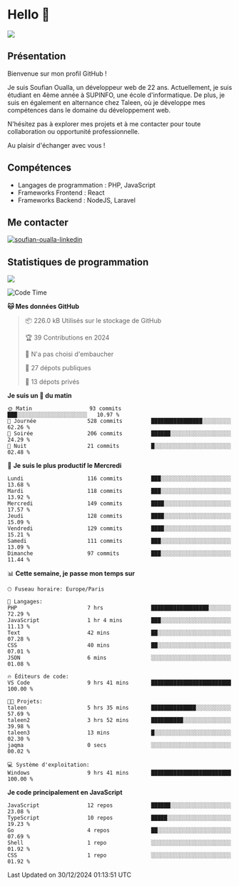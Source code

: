 # Hello 👋

![](https://komarev.com/ghpvc/?username=OSoufian&color=1a1b27)

## Présentation

Bienvenue sur mon profil GitHub !

Je suis Soufian Oualla, un développeur web de 22 ans. Actuellement, je suis étudiant en 4ème année à SUPINFO, une école d'informatique. De plus, je suis en également en alternance chez Taleen, où je développe mes compétences dans le domaine du développement web.

N'hésitez pas à explorer mes projets et à me contacter pour toute collaboration ou opportunité professionnelle.

Au plaisir d'échanger avec vous !

## Compétences

- Langages de programmation : PHP, JavaScript
- Frameworks Frontend : React
- Frameworks Backend : NodeJS, Laravel

## Me contacter

<p>
<a href="https://www.linkedin.com/in/soufian-oualla/" target="_blank"><img align="center" src="https://img.shields.io/badge/-LinkedIn-0077B5?style=for-the-badge&logo=Linkedin&logoColor=white" alt="soufian-oualla-linkedin"/></a>

## Statistiques de programmation

<a href="https://github-readme-stats.vercel.app/api/top-langs/?username=OSoufian&layout=compact">
  <img align="center" src="https://github-readme-stats.vercel.app/api/top-langs/?username=OSoufian&layout=compact"/>
</a>

<br />

<!--START_SECTION:waka-->
![Code Time](http://img.shields.io/badge/Code%20Time-311%20hrs%2041%20mins-blue)

**🐱 Mes données GitHub** 

> 📦 226.0 kB Utilisés sur le stockage de GitHub 
 > 
> 🏆 39 Contributions en 2024
 > 
> 🚫 N'a pas choisi d'embaucher
 > 
> 📜 27 dépots publiques 
 > 
> 🔑 13 dépots privés 
 > 
**Je suis un 🐤 du matin** 

```text
🌞 Matin                  93 commits          ███░░░░░░░░░░░░░░░░░░░░░░   10.97 % 
🌆 Journée                528 commits         ████████████████░░░░░░░░░   62.26 % 
🌃 Soirée                 206 commits         ██████░░░░░░░░░░░░░░░░░░░   24.29 % 
🌙 Nuit                   21 commits          █░░░░░░░░░░░░░░░░░░░░░░░░   02.48 % 
```
📅 **Je suis le plus productif le Mercredi** 

```text
Lundi                    116 commits         ███░░░░░░░░░░░░░░░░░░░░░░   13.68 % 
Mardi                    118 commits         ███░░░░░░░░░░░░░░░░░░░░░░   13.92 % 
Mercredi                 149 commits         ████░░░░░░░░░░░░░░░░░░░░░   17.57 % 
Jeudi                    128 commits         ████░░░░░░░░░░░░░░░░░░░░░   15.09 % 
Vendredi                 129 commits         ████░░░░░░░░░░░░░░░░░░░░░   15.21 % 
Samedi                   111 commits         ███░░░░░░░░░░░░░░░░░░░░░░   13.09 % 
Dimanche                 97 commits          ███░░░░░░░░░░░░░░░░░░░░░░   11.44 % 
```


📊 **Cette semaine, je passe mon temps sur** 

```text
🕑︎ Fuseau horaire: Europe/Paris

💬 Langages: 
PHP                      7 hrs               ██████████████████░░░░░░░   72.29 % 
JavaScript               1 hr 4 mins         ███░░░░░░░░░░░░░░░░░░░░░░   11.13 % 
Text                     42 mins             ██░░░░░░░░░░░░░░░░░░░░░░░   07.28 % 
CSS                      40 mins             ██░░░░░░░░░░░░░░░░░░░░░░░   07.01 % 
JSON                     6 mins              ░░░░░░░░░░░░░░░░░░░░░░░░░   01.08 % 

🔥 Éditeurs de code: 
VS Code                  9 hrs 41 mins       █████████████████████████   100.00 % 

🐱‍💻 Projets: 
taleen                   5 hrs 35 mins       ██████████████░░░░░░░░░░░   57.69 % 
taleen2                  3 hrs 52 mins       ██████████░░░░░░░░░░░░░░░   39.98 % 
taleen3                  13 mins             █░░░░░░░░░░░░░░░░░░░░░░░░   02.30 % 
jaqma                    0 secs              ░░░░░░░░░░░░░░░░░░░░░░░░░   00.02 % 

💻 Système d'exploitation: 
Windows                  9 hrs 41 mins       █████████████████████████   100.00 % 
```

**Je code principalement en JavaScript** 

```text
JavaScript               12 repos            ██████░░░░░░░░░░░░░░░░░░░   23.08 % 
TypeScript               10 repos            █████░░░░░░░░░░░░░░░░░░░░   19.23 % 
Go                       4 repos             ██░░░░░░░░░░░░░░░░░░░░░░░   07.69 % 
Shell                    1 repo              ░░░░░░░░░░░░░░░░░░░░░░░░░   01.92 % 
CSS                      1 repo              ░░░░░░░░░░░░░░░░░░░░░░░░░   01.92 % 
```




 Last Updated on 30/12/2024 01:13:51 UTC
<!--END_SECTION:waka-->
